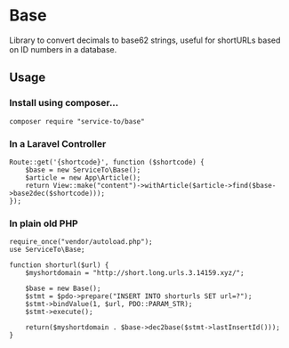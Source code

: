 # Base
Library to convert decimals to base62 strings, useful for shortURLs based on ID numbers in a database.

## Usage
### Install using composer...
	composer require "service-to/base"

### In a Laravel Controller
	Route::get('{shortcode}', function ($shortcode) {
		$base = new ServiceTo\Base();
		$article = new App\Article();
		return View::make("content")->withArticle($article->find($base->base2dec($shortcode)));
	});

### In plain old PHP
	require_once("vendor/autoload.php");
	use ServiceTo\Base;

	function shorturl($url) {
		$myshortdomain = "http://short.long.urls.3.14159.xyz/";

		$base = new Base();
		$stmt = $pdo->prepare("INSERT INTO shorturls SET url=?");
		$stmt->bindValue(1, $url, PDO::PARAM_STR);
		$stmt->execute();

		return($myshortdomain . $base->dec2base($stmt->lastInsertId()));
	}